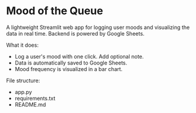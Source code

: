 # Mood of the Queue

A lightweight Streamlit web app for logging user moods and visualizing the data in real time. Backend is powered by Google Sheets.

What it does:
- Log a user's mood with one click. Add optional note.
- Data is automatically saved to Google Sheets.
- Mood frequency is visualized in a bar chart.

File structure:
- app.py
- requirements.txt
- README.md